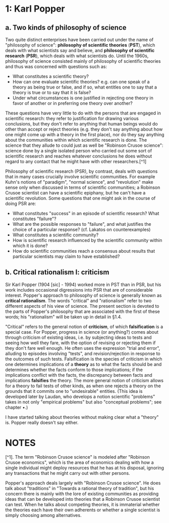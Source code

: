# 1:  Karl Popper

## a.  Two kinds of philosophy of science

Two quite distinct enterprises have been carried out under the name of "philosophy of science": **philosophy of scientific theories** (**PST**), which deals with what scientists say and believe, and **philosophy of scientific research** (**PSR**), which deals with what scientists do.  Until the 1960s, philosophy of science consisted mainly of philosophy of scientific theories and thus was concerned with questions such as:

* What constitutes a scientific theory?
* How can one evaluate scientific theories?  e.g. can one speak of a theory as being true or false, and if so, what entitles one to say that a theory is true or to say that it is false?
* Under what circumstances is one justified in rejecting one theory in favor of another or in preferring one theory over another?

These questions have very little to do with the persons that are engaged in scientific research: they refer to justification for drawing various conclusions, but they don't refer to anything that human beings would do other than accept or reject theories (e.g. they don't say anything about how one might come up with a theory in the first place), nor do they say anything about the communities within which scientific research is done.  The science that they allude to could just as well be "Robinson Crusoe science": science done by a single isolated person who carried out some sort of scientific research and reaches whatever conclusions he does without regard to any contact that he might have with other researchers.[^1]

Philosophy of scientific research (PSR), by contrast, deals with questions that in many cases crucially involve scientific communities.  For example Kuhn's notions of "paradigm", "normal science", and "revolution" make sense only when discussed in terms of scientific communities; a Robinson Crusoe scientist can have a scientific epiphany, but he can't have a scientific revolution.  Some questions that one might ask in the course of doing PSR are:

* What constitutes "success" in an episode of scientific research?  What constitutes "failure"?
* What are the possible responses to "failure", and what justifies the choice of a particular response?  (cf. Lakatos on counterexamples)
* What constitutes a scientific community?
* How is scientific research influenced by the scientific community within which it is done?
* How do scientific communities reach a consensus about results that particular scientists may claim to have established?

## b.  Critical rationalism I: criticism

Sir Karl Popper (1904 [sic] - 1994) worked more in PST than in PSR, but his work includes occasional digressions into PSR that are of considerable interest.  Popper's approach to philosophy of science is generally known as **critical rationalism**.  The words "critical" and "rationalism" refer to two different aspects of his view of science.  The present section is devoted to the parts of Popper's philosophy that are associated with the first of these words; his "rationalism" will be taken up in detail in §1.4.

"Critical" refers to the general notion of **criticism**, of which **falsification** is a special case.  For Popper, progress in science (or anything?) comes about through criticism of existing ideas, i.e. by subjecting ideas to tests and seeing how well they fare, with the option of revising or rejecting them if they don't fare well enough.  He often uses the expression "trial and error", alluding to episodes involving "tests", and revision/rejection in response to the outcomes of such tests.  Falsification is the species of criticism in which one determines implications of a **theory** as to what the facts should be and determines whether the facts conform to those implications; if the implications conflict with the facts, the discrepancy between facts and implications **falsifies** the theory.  The more general notion of criticism allows for a theory to fail tests of other kinds, as when one rejects a theory on the grounds that it commits one to "undesirable" entities.  (This idea is developed later by Laudan, who develops a notion scientific "problems" takes in not only "empirical problems" but also "conceptual problems"; see chapter •.)

I have started talking about theories without making clear what a "theory" is.  Popper really doesn't say either.  

# NOTES

[^1]. The term "Robinson Crusoe science" is modeled after "Robinson Crusoe economics", which is the area of economics dealing with how a single individual might deploy resources that he has at his disposal, ignoring any transactions that he might carry out with other persons.

Popper's approach deals largely with "Robinson Crusoe science".  He does talk about "traditions" in "Towards a rational theory of tradition", but his concern there is mainly with the lore of existing communities as providing ideas that can be developed into theories that a Robinson Crusoe scientist can test.  When he talks about competing theories, it is immaterial whether the theories each have their own adherents or whether a single scientist is simply choosing among alternatives.

